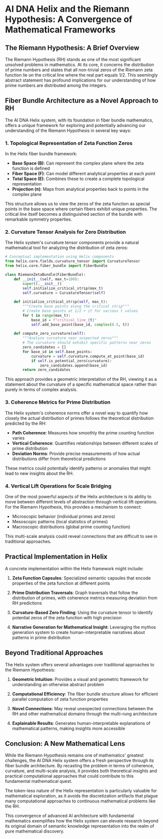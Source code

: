 # AI DNA Helix and the Riemann Hypothesis: A Convergence of Mathematical Frameworks

## The Riemann Hypothesis: A Brief Overview

The Riemann Hypothesis (RH) stands as one of the most significant unsolved problems in mathematics. At its core, it concerns the distribution of prime numbers and states that all non-trivial zeros of the Riemann zeta function lie on the critical line where the real part equals 1/2. This seemingly abstract statement has profound implications for our understanding of how prime numbers are distributed among the integers.

## Fiber Bundle Architecture as a Novel Approach to RH

The AI DNA Helix system, with its foundation in fiber bundle mathematics, offers a unique framework for exploring and potentially advancing our understanding of the Riemann Hypothesis in several key ways:

### 1. Topological Representation of Zeta Function Zeros

In the Helix fiber bundle framework:
- **Base Space (B)**: Can represent the complex plane where the zeta function is defined
- **Fiber Space (F)**: Can model different analytical properties at each point
- **Total Space (E)**: Combines these to create a complete topological representation
- **Projection (π)**: Maps from analytical properties back to points in the complex plane

This structure allows us to view the zeros of the zeta function as special points in the base space where certain fibers exhibit unique properties. The critical line itself becomes a distinguished section of the bundle with remarkable symmetry properties.

### 2. Curvature Tensor Analysis for Zero Distribution

The Helix system's curvature tensor components provide a natural mathematical tool for analyzing the distribution of zeta zeros:

```python
# Conceptual implementation using Helix components
from helix.core.fields.curvature_tensor import CurvatureTensor
from helix.core.fiber_bundle import FiberBundle

class RiemannZetaBundle(FiberBundle):
    def __init__(self, max_t=100):
        super().__init__()
        self.initialize_critical_strip(max_t)
        self.curvature = CurvatureTensor(self)
        
    def initialize_critical_strip(self, max_t):
        """Create base points along the critical strip"""
        # Create base points at 1/2 + it for various t values
        for t in range(max_t):
            base_id = f"critical_line_{t}"
            self.add_base_point(base_id, complex(0.5, t))
            
    def compute_zero_curvature(self):
        """Analyze curvature near suspected zeros"""
        # The curvature should exhibit specific patterns near zeros
        zero_candidates = []
        for base_id in self.base_points:
            curvature = self.curvature.compute_at_point(base_id)
            if self.is_potential_zero(curvature):
                zero_candidates.append(base_id)
        return zero_candidates
```

This approach provides a geometric interpretation of the RH, viewing it as a statement about the curvature of a specific mathematical space rather than purely in terms of complex analysis.

### 3. Coherence Metrics for Prime Distribution

The Helix system's coherence norms offer a novel way to quantify how closely the actual distribution of primes follows the theoretical distribution predicted by the RH:

- **Path Coherence**: Measures how smoothly the prime counting function varies
- **Vertical Coherence**: Quantifies relationships between different scales of prime distribution
- **Deviation Norms**: Provide precise measurements of how actual distributions differ from theoretical predictions

These metrics could potentially identify patterns or anomalies that might lead to new insights about the RH.

### 4. Vertical Lift Operations for Scale Bridging

One of the most powerful aspects of the Helix architecture is its ability to move between different levels of abstraction through vertical lift operations. For the Riemann Hypothesis, this provides a mechanism to connect:

- Microscopic behavior (individual primes and zeros)
- Mesoscopic patterns (local statistics of primes)
- Macroscopic distributions (global prime counting function)

This multi-scale analysis could reveal connections that are difficult to see in traditional approaches.

## Practical Implementation in Helix

A concrete implementation within the Helix framework might include:

1. **Zeta Function Capsules**: Specialized semantic capsules that encode properties of the zeta function at different points

2. **Prime Distribution Traversals**: Graph traversals that follow the distribution of primes, with coherence metrics measuring deviation from RH predictions

3. **Curvature-Based Zero Finding**: Using the curvature tensor to identify potential zeros of the zeta function with high precision

4. **Narrative Generation for Mathematical Insight**: Leveraging the mythos generation system to create human-interpretable narratives about patterns in prime distribution

## Beyond Traditional Approaches

The Helix system offers several advantages over traditional approaches to the Riemann Hypothesis:

1. **Geometric Intuition**: Provides a visual and geometric framework for understanding an otherwise abstract problem

2. **Computational Efficiency**: The fiber bundle structure allows for efficient parallel computation of zeta function properties

3. **Novel Connections**: May reveal unexpected connections between the RH and other mathematical domains through the multi-rung architecture

4. **Explainable Results**: Generates human-interpretable explanations of mathematical patterns, making insights more accessible

## Conclusion: A New Mathematical Lens

While the Riemann Hypothesis remains one of mathematics' greatest challenges, the AI DNA Helix system offers a fresh perspective through its fiber bundle architecture. By recasting the problem in terms of coherence, curvature, and multi-scale analysis, it provides both theoretical insights and practical computational approaches that could contribute to this fundamental mathematical quest.

The token-less nature of the Helix representation is particularly valuable for mathematical exploration, as it avoids the discretization artifacts that plague many computational approaches to continuous mathematical problems like the RH.

This convergence of advanced AI architecture with fundamental mathematics exemplifies how the Helix system can elevate research beyond its original domain of semantic knowledge representation into the realm of pure mathematical discovery.